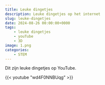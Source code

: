 ```yaml
---
title: Leuke dingetjes
description: Leuke dingetjes op het internet
slug: leuke-dingetjes
date: 2024-08-26 00:00:00+0000
tags: 
    - leuke dingetjes
    - youTube
    - 3D
image: 1.png
categories:
    - STEM
---
```


Dit zijn leuke dingetjes op YouTube.

{{< youtube "wd4F0NNBUqg" >}}
